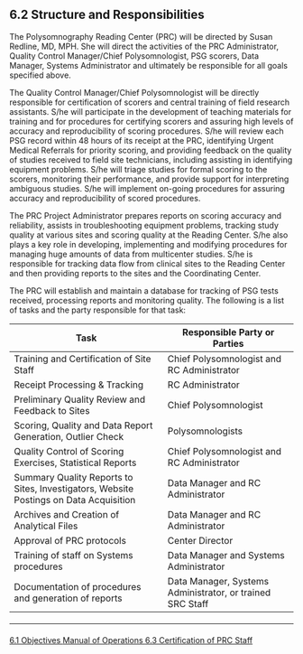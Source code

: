 ## 6.2 Structure and Responsibilities

The Polysomnography Reading Center (PRC) will be directed by Susan Redline, MD, MPH.  She will direct the activities of the PRC Administrator, Quality Control Manager/Chief Polysomnologist, PSG scorers, Data Manager, Systems Administrator and ultimately be responsible for all goals specified above.

The Quality Control Manager/Chief Polysomnologist will be directly responsible for certification of scorers and central training of field research assistants.  S/he will participate in the development of teaching materials for training and for procedures for certifying scorers and assuring high levels of accuracy and reproducibility of scoring procedures.  S/he will review each PSG record within 48 hours of its receipt at the PRC, identifying Urgent Medical Referrals for priority scoring, and providing feedback on the quality of studies received to field site technicians, including assisting in identifying equipment problems.   S/he will triage studies for formal scoring to the scorers, monitoring their performance, and provide support for interpreting ambiguous studies.  S/he will implement on-going procedures for assuring accuracy and reproducibility of scored procedures.

The PRC Project Administrator prepares reports on scoring accuracy and reliability, assists in troubleshooting equipment problems, tracking study quality at various sites and scoring quality at the Reading Center. S/he also plays a key role in developing, implementing and modifying procedures for managing huge amounts of data from multicenter studies. S/he is responsible for tracking data flow from clinical sites to the Reading Center and then providing reports to the sites and the Coordinating Center.

The PRC will establish and maintain a database for tracking of PSG tests received, processing reports and monitoring quality.  The following is a list of tasks and the party responsible for that task:

|  Task                                                                                   |  Responsible Party or Parties                               |
| --------------------------------------------------------------------------------------- | ----------------------------------------------------------- |
|  Training and Certification of Site Staff                                               |  Chief Polysomnologist and RC Administrator                 |
|  Receipt Processing & Tracking                                                          |  RC Administrator                                           |
|  Preliminary Quality Review and Feedback to Sites                                       |  Chief Polysomnologist                                      |
|  Scoring, Quality and Data Report Generation, Outlier Check                             |  Polysomnologists                                           |
|  Quality Control of Scoring Exercises, Statistical Reports                              |  Chief Polysomnologist and RC Administrator                 |
|  Summary Quality Reports to Sites, Investigators, Website Postings on Data Acquisition  |  Data Manager and RC Administrator                          |
|  Archives and Creation of Analytical Files                                              |  Data Manager and RC Administrator                          |
|  Approval of PRC protocols                                                              |  Center Director                                            |
|  Training of staff on Systems procedures                                                |  Data Manager and Systems Administrator                     |
|  Documentation of procedures and generation of reports                                  |  Data Manager, Systems Administrator, or trained SRC Staff  |


<hr class="soften" style="margin-top: 20px;margin-bottom: 20px;"/>

<div class="center">
<div class="btn-group">
  <a href=":pages_path:/manuals/polysomnography-reading-center/6-01-objectives.md" class="btn btn-default">
    <span class="glyphicon glyphicon-chevron-left"></span>
    6.1 Objectives
  </a>

  <a href=":pages_path:/manuals/polysomnography-reading-center/6-00-mop-toc.md" class="btn btn-default">
    <span class="glyphicon glyphicon-chevron-up"></span>
    Manual of Operations
  </a>

  <a href=":pages_path:/manuals/polysomnography-reading-center/6-03-certification-of-prc-staff.md" class="btn btn-success">
    6.3 Certification of PRC Staff
    <span class="glyphicon glyphicon-chevron-right"></span>
  </a>
</div>
</div>
